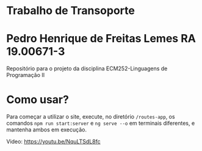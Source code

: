 
# Trabalho de Transoporte 

# Pedro Henrique de Freitas Lemes RA 19.00671-3

Repositório para o projeto da disciplina ECM252-Linguagens de Programação II


# Como usar?
Para começar a utilizar o site, execute, no diretório `/routes-app`, os comandos `npm run start:server` e `ng serve --o` em terminais diferentes, e mantenha ambos em execução.

Video: https://youtu.be/NquLTSdL8fc

